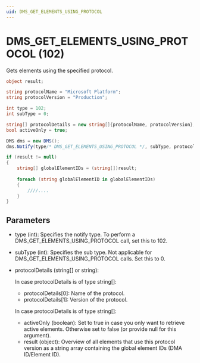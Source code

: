 ```yaml
---
uid: DMS_GET_ELEMENTS_USING_PROTOCOL
---
```


# DMS_GET_ELEMENTS_USING_PROTOCOL (102)

Gets elements using the specified protocol.

```csharp
object result;

string protocolName = "Microsoft Platform";
string protocolVersion = "Production";

int type = 102;
int subType = 0;

string[] protocolDetails = new string[]{protocolName, protocolVersion};
bool activeOnly = true;

DMS dms = new DMS();
dms.Notify(type/* DMS_GET_ELEMENTS_USING_PROTOCOL */, subType, protocolDetails, activeOnly, out result);

if (result != null)
{
    string[] globalElementIDs = (string[])result;
    
    foreach (string globalElementID in globalElementIDs)
    {
        ////....
    }
}
```

## Parameters

- type (int): Specifies the notify type. To perform a DMS_GET_ELEMENTS_USING_PROTOCOL call, set this to 102.
- subType (int): Specifies the sub type. Not applicable for DMS_GET_ELEMENTS_USING_PROTOCOL calls. Set this to 0.
- protocolDetails (string[] or string):

  In case protocolDetails is of type string[]:
  - protocolDetails[0]: Name of the protocol.
  - protocolDetails[1]: Version of the protocol.
  
  In case protocolDetails is of type string[]:
  - activeOnly (boolean): Set to true in case you only want to retrieve active elements. Otherwise set to false (or provide null for this argument).
  - result (object): Overview of all elements that use this protocol version as a string array containing the global element IDs (DMA ID/Element ID).
